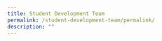 ```yaml
---
title: Student Development Team
permalink: /student-development-team/permalink/
description: ""
---
```

